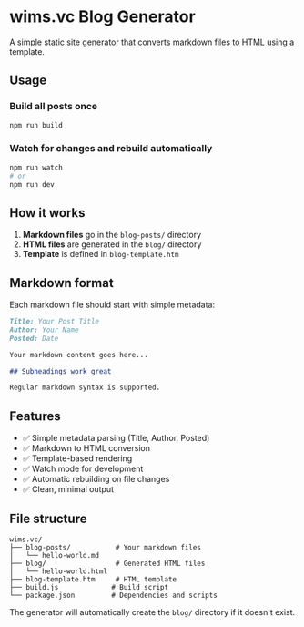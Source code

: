 # wims.vc Blog Generator

A simple static site generator that converts markdown files to HTML using a template.

## Usage

### Build all posts once
```bash
npm run build
```

### Watch for changes and rebuild automatically
```bash
npm run watch
# or
npm run dev
```

## How it works

1. **Markdown files** go in the `blog-posts/` directory
2. **HTML files** are generated in the `blog/` directory
3. **Template** is defined in `blog-template.htm`

## Markdown format

Each markdown file should start with simple metadata:

```markdown
Title: Your Post Title
Author: Your Name
Posted: Date

Your markdown content goes here...

## Subheadings work great

Regular markdown syntax is supported.
```

## Features

- ✅ Simple metadata parsing (Title, Author, Posted)
- ✅ Markdown to HTML conversion
- ✅ Template-based rendering
- ✅ Watch mode for development
- ✅ Automatic rebuilding on file changes
- ✅ Clean, minimal output

## File structure

```
wims.vc/
├── blog-posts/           # Your markdown files
│   └── hello-world.md
├── blog/                 # Generated HTML files
│   └── hello-world.html
├── blog-template.htm     # HTML template
├── build.js             # Build script
└── package.json         # Dependencies and scripts
```

The generator will automatically create the `blog/` directory if it doesn't exist.
